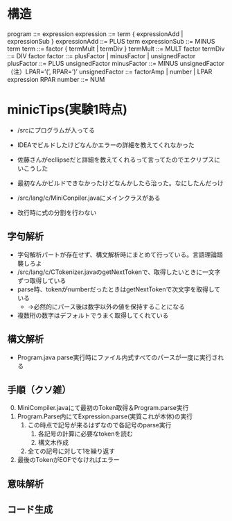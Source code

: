 # 構造

program ::= expression
expression ::= term { expressionAdd | expressionSub }
expressionAdd ::= PLUS term
expressionSub ::= MINUS term
term ::= factor { termMult | termDiv }
termMult ::= MULT factor
termDiv ::= DIV factor
factor ::= plusFactor | minusFactor | unsignedFactor
plusFactor ::= PLUS unsignedFactor
minusFactor ::= MINUS unsignedFactor （注）LPAR=’(’, RPAR=’)’
unsignedFactor ::= factorAmp | number | LPAR expression RPAR
number ::= NUM

# minicTips(実験1時点)

- /srcにプログラムが入ってる

- IDEAでビルドしたけどなんかエラーの詳細を教えてくれなかった

- 佐藤さんがecllipseだと詳細を教えてくれるって言ってたのでエクリプスにいこうした

- 最初なんかビルドできなかったけどなんかしたら治った。なにしたんだっけ

- /src/lang/c/MiniConpiler.javaにメインクラスがある
- 改行時に式の分割を行わない

## 字句解析

- 字句解析パートが存在せず、構文解析時にまとめて行っている。言語理論踏襲しろよ
- /src/lang/c/CTokenizer.javaのgetNextTokenで、取得したいときに一文字ずつ取得している
- parse時、tokenがnumberだったときはgetNextTokenで次文字を取得している
  - →必然的にパース後は数字以外の値を保持することになる
- 複数桁の数字はデフォルトでうまく取得してくれている

## 構文解析

- Program.java parse実行時にファイル内式すべてのパースが一度に実行される

## 手順（クソ雑）

0. MiniCompiler.javaにて最初のToken取得＆Program.parse実行
1. Program.Parse内にてExpression.parse(実質これが本体)の実行
   1. この時点で記号が来るはずなので各記号のparse実行
      1. 各記号の計算に必要なtokenを読む
      2. 構文木作成
   2. 全ての記号に対して1を繰り返す
2. 最後のTokenがEOFでなければエラー



## 意味解析

## コード生成

